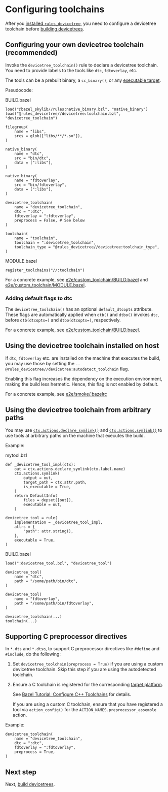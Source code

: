 # Configuring toolchains

After you [installed `rules_devicetree`](installation.md), you need to configure
a devicetree toolchain before [building devicetrees](building.md).

## Configuring your own devicetree toolchain (recommended)

Invoke the `devicetree_toolchain()` rule to declare a devicetree toolchain. You
need to provide labels to the tools like `dtc`, `fdtoverlay`, etc.

The tools can be a prebuilt binary, a `cc_binary()`, or any
[executable target](https://bazel.build/extending/rules#executable_rules_and_test_rules).

Pseudocode:

BUILD.bazel

```starlark
load("@bazel_skylib//rules:native_binary.bzl", "native_binary")
load("@rules_devicetree//devicetree:toolchain.bzl", "devicetree_toolchain")

filegroup(
    name = "libs",
    srcs = glob(["libs/**/*.so"]),
)

native_binary(
    name = "dtc",
    src = "bin/dtc",
    data = [":libs"],
)

native_binary(
    name = "fdtoverlay",
    src = "bin/fdtoverlay",
    data = [":libs"],
)

devicetree_toolchain(
    name = "devicetree_toolchain",
    dtc = ":dtc",
    fdtoverlay = ":fdtoverlay",
    preprocess = False, # See below
)

toolchain(
    name = "toolchain",
    toolchain = ":devicetree_toolchain",
    toolchain_type = "@rules_devicetree//devicetree:toolchain_type",
)
```

MODULE.bazel

```starlark
register_toolchains("//:toolchain")
```

For a concrete example, see
[e2e/custom_toolchain/BUILD.bazel](../e2e/custom_toolchain/BUILD.bazel)
and
[e2e/custom_toolchain/MODULE.bazel](../e2e/custom_toolchain/MODULE.bazel).

### Adding default flags to dtc

The `devicetree_toolchain()` has an optional `default_dtcopts` attribute.
These flags are automatically applied when `dtb()` and `dtbo()` invokes `dtc`,
before `dtb(dtcopts=)` and `dtbo(dtcopts=)`, respectively.

For a concrete example, see
[e2e/custom_toolchain/BUILD.bazel](../e2e/custom_toolchain/BUILD.bazel).

## Using the devicetree toolchain installed on host

If `dtc`, `fdtoverlay` etc. are installed on the machine that executes
the build, you may use those by setting the
`--@rules_devicetree//devicetree:autodetect_toolchain` flag.

Enabling this flag increases the dependency on the execution environment,
making the build less hermetic. Hence, this flag is not enabled by default.

For a concrete example, see
[e2e/smoke/.bazelrc](../e2e/smoke/.bazelrc)

## Using the devicetree toolchain from arbitrary paths

You may use
[`ctx.actions.declare_symlink()`](https://bazel.build/rules/lib/builtins/actions#declare_symlink)
and
[`ctx.actions.symlink()`](https://bazel.build/rules/lib/builtins/actions#symlink)
to use tools at arbitrary paths on the machine that executes the build.

Example:

mytool.bzl

```starlark
def _devicetree_tool_impl(ctx):
    out = ctx.actions.declare_symlink(ctx.label.name)
    ctx.actions.symlink(
        output = out,
        target_path = ctx.attr.path,
        is_executable = True,
    )
    return DefaultInfo(
        files = depset([out]),
        executable = out,
    )

devicetree_tool = rule(
    implementation = _devicetree_tool_impl,
    attrs = {
        "path": attr.string(),
    },
    executable = True,
)
```

BUILD.bazel

```starlark
load(":devicetree_tool.bzl", "devicetree_tool")

devicetree_tool(
    name = "dtc",
    path = "/some/path/bin/dtc",
)

devicetree_tool(
    name = "fdtoverlay",
    path = "/some/path/bin/fdtoverlay",
)

devicetree_toolchain(...)
toolchain(...)
```

## Supporting C preprocessor directives

In `*.dts` and `*.dtso`, to support C preprocessor directives like
`#define` and `#include`, do the following:

1.  Set `devicetree_toolchain(preprocess = True)` if you are using a custom
    devicetree toolchain. Skip this step if you are using the autodetected
    toolchain.
2.  Ensure a C toolchain is registered for the corresponding
    [target platform](https://bazel.build/extending/platforms).

    See
    [Bazel Tutorial: Configure C++ Toolchains](https://bazel.build/tutorials/ccp-toolchain-config)
    for details.

    If you are using a custom C toolchain, ensure that you have registered a
    tool via `action_config()` for the `ACTION_NAMES.preprocessor_assemble`
    action.

Example:

```
devicetree_toolchain(
    name = "devicetree_toolchain",
    dtc = ":dtc",
    fdtoverlay = ":fdtoverlay",
    preprocess = True,
)
```

## Next step

Next, [build devicetrees](building.md).
